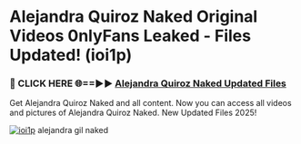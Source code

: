 # Alejandra Quiroz Naked Original Videos 0nlyFans Leaked - Files Updated! (ioi1p)

<h3>🔴 CLICK HERE 🌐==►► <a href="https://tinyurl.com/up5wt9bj" rel="nofollow">Alejandra Quiroz Naked Updated Files</a></h3>

Get Alejandra Quiroz Naked and all content. Now you can access all videos and pictures of Alejandra Quiroz Naked. New Updated Files 2025!

[![ioi1p](https://i.imgur.com/ABiUzMV.gif)](https://tinyurl.com/up5wt9bj)
alejandra gil naked